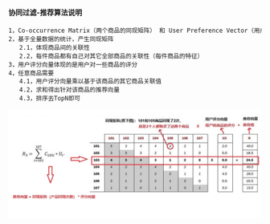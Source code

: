 #### 协同过滤-推荐算法说明
```bash
1，Co-occurrence Matrix（两个商品的同现矩阵） 和 User Preference Vector（用户评分向量） 相乘 得到 Recommended Vector（推荐向量）
2，基于全量数据的统计，产生同现矩阵
   2.1，体现商品间的关联性
   2.2，每件商品都有自己对其它全部商品的关联性（每件商品的特征）
3，用户评分向量体现的是用户对一些商品的评分
4，任意商品需要
   4.1，用户评分向量乘以基于该商品的其它商品关联值
   4.2，求和得出针对该商品的推荐向量
   4.3，排序去TopN即可   
 ```
![image](https://github.com/firechiang/hadoop-test/blob/master/mapreduce/image/Itemcf.jpg)